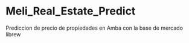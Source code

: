 # Meli_Real_Estate_Predict
Prediccion de precio de propiedades en Amba con la base de mercado librew
